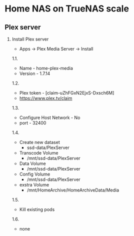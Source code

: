 # Home NAS on TrueNAS scale

## Plex server

1. Install Plex server
    - Apps -> Plex Media Server -> Install

    1.1.
    - Name - home-plex-media
    - Version - 1.7.14

    1.2.
    - Plex token - [claim-uZhFGxN2EjxS-Dxsch6M]
    - <https://www.plex.tv/claim>

    1.3.
    - Configure Host Network - No
    - port - 32400

    1.4.
    - Create new dataset
        - ssd-data/PlexServer
    - Transcode Volume
        - /mnt/ssd-data/PlexServer
    - Data Volume
        - /mnt/ssd-data/PlexServer
    - Config Volume
        - /mnt/ssd-data/PlexServer
    - exstra Volume
        - /mnt/HomeArchive/HomeArchiveData/Media

    1.5.
    - Kill existing pods

    1.6.
    - none
